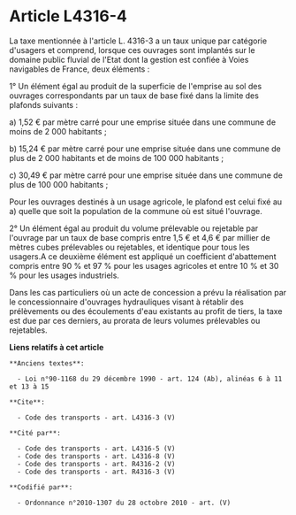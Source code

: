 # Article L4316-4

La taxe mentionnée à l'article L. 4316-3 a un taux unique par catégorie d'usagers et comprend, lorsque ces ouvrages sont
implantés sur le domaine public fluvial de l'Etat dont la gestion est confiée à Voies navigables de France, deux éléments : 

1° Un élément égal au produit de la superficie de l'emprise au sol des ouvrages correspondants par un taux de base fixé dans
la limite des plafonds suivants : 

a) 1,52 € par mètre carré pour une emprise située dans une commune de moins de 2 000 habitants ; 

b) 15,24 € par mètre carré pour une emprise située dans une commune de plus de 2 000 habitants et de moins de 100 000
habitants ; 

c) 30,49 € par mètre carré pour une emprise située dans une commune de plus de 100 000 habitants ; 

Pour les ouvrages destinés à un usage agricole, le plafond est celui fixé au a) quelle que soit la population de la commune
où est situé l'ouvrage. 

2° Un élément égal au produit du volume prélevable ou rejetable par l'ouvrage par un taux de base compris entre 1,5 € et 4,6
€ par millier de mètres cubes prélevables ou rejetables, et identique pour tous les usagers.A ce deuxième élément est
appliqué un coefficient d'abattement compris entre 90 % et 97 % pour les usages agricoles et entre 10 % et 30 % pour les
usages industriels. 

Dans les cas particuliers où un acte de concession a prévu la réalisation par le concessionnaire d'ouvrages hydrauliques
visant à rétablir des prélèvements ou des écoulements d'eau existants au profit de tiers, la taxe est due par ces derniers,
au prorata de leurs volumes prélevables ou rejetables.

**Liens relatifs à cet article**

	**Anciens textes**:

	  - Loi n°90-1168 du 29 décembre 1990 - art. 124 (Ab), alinéas 6 à 11 et 13 à 15

	**Cite**:

	  - Code des transports - art. L4316-3 (V)

	**Cité par**:

	  - Code des transports - art. L4316-5 (V)
	  - Code des transports - art. L4316-8 (V)
	  - Code des transports - art. R4316-2 (V)
	  - Code des transports - art. R4316-3 (V)

	**Codifié par**:

	  - Ordonnance n°2010-1307 du 28 octobre 2010 - art. (V)
